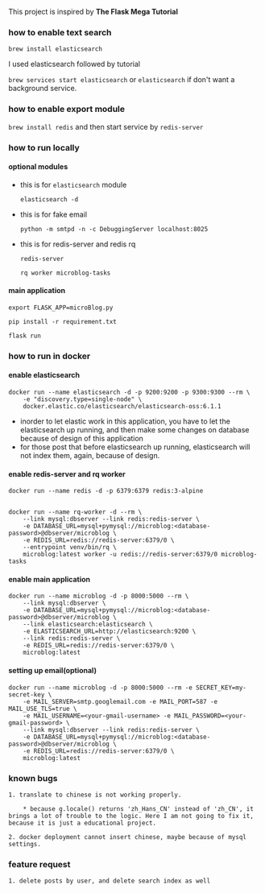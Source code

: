 This project is inspired by **The Flask Mega Tutorial**

### how to enable text search

`brew install elasticsearch`

I used elasticsearch followed by tutorial

`brew services start elasticsearch` or `elasticsearch` if don't want a background service.

### how to enable export module

`brew install redis` and then start service by `redis-server`

### how to run locally

#### optional modules

* this is for `elasticsearch` module

	`elasticsearch -d`

* this is for fake email

	`python -m smtpd -n -c DebuggingServer localhost:8025`

* this is for redis-server and redis rq

	`redis-server`

	`rq worker microblog-tasks`

#### main application

`export FLASK_APP=microBlog.py`

`pip install -r requirement.txt`

`flask run`

### how to run in docker

#### enable elasticsearch

```
docker run --name elasticsearch -d -p 9200:9200 -p 9300:9300 --rm \
    -e "discovery.type=single-node" \
    docker.elastic.co/elasticsearch/elasticsearch-oss:6.1.1
```
* inorder to let elastic work in this application, you have to let the elasticsearch up running, and then make some changes on database because of design of this application
* for those post that before elasticsearch up running, elasticsearch will not index them, again, because of design.

#### enable redis-server and rq worker
```
docker run --name redis -d -p 6379:6379 redis:3-alpine


docker run --name rq-worker -d --rm \
    --link mysql:dbserver --link redis:redis-server \
    -e DATABASE_URL=mysql+pymysql://microblog:<database-password>@dbserver/microblog \
    -e REDIS_URL=redis://redis-server:6379/0 \
    --entrypoint venv/bin/rq \
    microblog:latest worker -u redis://redis-server:6379/0 microblog-tasks
```

#### enable main application
```
docker run --name microblog -d -p 8000:5000 --rm \
	--link mysql:dbserver \
	-e DATABASE_URL=mysql+pymysql://microblog:<database-password>@dbserver/microblog \
	--link elasticsearch:elasticsearch \
    -e ELASTICSEARCH_URL=http://elasticsearch:9200 \
    --link redis:redis-server \
    -e REDIS_URL=redis://redis-server:6379/0 \
    microblog:latest
```

#### setting up email(optional)
```
docker run --name microblog -d -p 8000:5000 --rm -e SECRET_KEY=my-secret-key \
    -e MAIL_SERVER=smtp.googlemail.com -e MAIL_PORT=587 -e MAIL_USE_TLS=true \
    -e MAIL_USERNAME=<your-gmail-username> -e MAIL_PASSWORD=<your-gmail-password> \
    --link mysql:dbserver --link redis:redis-server \
    -e DATABASE_URL=mysql+pymysql://microblog:<database-password>@dbserver/microblog \
    -e REDIS_URL=redis://redis-server:6379/0 \
    microblog:latest
```
### known bugs

	1. translate to chinese is not working properly.

		* because g.locale() returns 'zh_Hans_CN' instead of 'zh_CN', it brings a lot of trouble to the logic. Here I am not going to fix it, because it is just a educational project.

	2. docker deployment cannot insert chinese, maybe because of mysql settings.



### feature request

	1. delete posts by user, and delete search index as well

